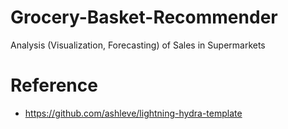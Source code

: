 # Grocery-Basket-Recommender

Analysis (Visualization, Forecasting) of Sales in Supermarkets

# Reference

- https://github.com/ashleve/lightning-hydra-template